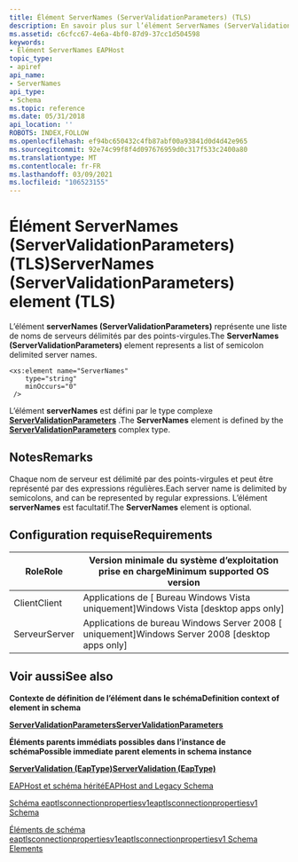 ```yaml
---
title: Élément ServerNames (ServerValidationParameters) (TLS)
description: En savoir plus sur l’élément ServerNames (ServerValidationParameters). Cet élément représente une liste de noms de serveurs délimités par des points-virgules. | Élément ServerNames (ServerValidationParameters) (TLS)
ms.assetid: c6cfcc67-4e6a-4bf0-87d9-37cc1d504598
keywords:
- Élément ServerNames EAPHost
topic_type:
- apiref
api_name:
- ServerNames
api_type:
- Schema
ms.topic: reference
ms.date: 05/31/2018
api_location: ''
ROBOTS: INDEX,FOLLOW
ms.openlocfilehash: ef94bc650432c4fb87abf00a93841d0d4d42e965
ms.sourcegitcommit: 92e74c99f8f4d097676959d0c317f533c2400a80
ms.translationtype: MT
ms.contentlocale: fr-FR
ms.lasthandoff: 03/09/2021
ms.locfileid: "106523155"
---
```

# <a name="servernames-servervalidationparameters-element-tls"></a><span data-ttu-id="d866c-106">Élément ServerNames (ServerValidationParameters) (TLS)</span><span class="sxs-lookup"><span data-stu-id="d866c-106">ServerNames (ServerValidationParameters) element (TLS)</span></span>

<span data-ttu-id="d866c-107">L’élément **serverNames (ServerValidationParameters)** représente une liste de noms de serveurs délimités par des points-virgules.</span><span class="sxs-lookup"><span data-stu-id="d866c-107">The **ServerNames (ServerValidationParameters)** element represents a list of semicolon delimited server names.</span></span>

``` syntax
<xs:element name="ServerNames"
    type="string"
    minOccurs="0"
 />
```

<span data-ttu-id="d866c-108">L’élément **serverNames** est défini par le type complexe [**ServerValidationParameters**](eaptlsconnectionpropertiesv1schema-servervalidationparameters-complextype.md) .</span><span class="sxs-lookup"><span data-stu-id="d866c-108">The **ServerNames** element is defined by the [**ServerValidationParameters**](eaptlsconnectionpropertiesv1schema-servervalidationparameters-complextype.md) complex type.</span></span>

## <a name="remarks"></a><span data-ttu-id="d866c-109">Notes</span><span class="sxs-lookup"><span data-stu-id="d866c-109">Remarks</span></span>

<span data-ttu-id="d866c-110">Chaque nom de serveur est délimité par des points-virgules et peut être représenté par des expressions régulières.</span><span class="sxs-lookup"><span data-stu-id="d866c-110">Each server name is delimited by semicolons, and can be represented by regular expressions.</span></span> <span data-ttu-id="d866c-111">L’élément **serverNames** est facultatif.</span><span class="sxs-lookup"><span data-stu-id="d866c-111">The **ServerNames** element is optional.</span></span>

## <a name="requirements"></a><span data-ttu-id="d866c-112">Configuration requise</span><span class="sxs-lookup"><span data-stu-id="d866c-112">Requirements</span></span>



| <span data-ttu-id="d866c-113">Role</span><span class="sxs-lookup"><span data-stu-id="d866c-113">Role</span></span> | <span data-ttu-id="d866c-114">Version minimale du système d’exploitation prise en charge</span><span class="sxs-lookup"><span data-stu-id="d866c-114">Minimum supported OS version</span></span> |
|------|------------------------------|
| <span data-ttu-id="d866c-115">Client</span><span class="sxs-lookup"><span data-stu-id="d866c-115">Client</span></span><br/> | <span data-ttu-id="d866c-116">Applications de \[ Bureau Windows Vista uniquement\]</span><span class="sxs-lookup"><span data-stu-id="d866c-116">Windows Vista \[desktop apps only\]</span></span><br/>       |
| <span data-ttu-id="d866c-117">Serveur</span><span class="sxs-lookup"><span data-stu-id="d866c-117">Server</span></span><br/> | <span data-ttu-id="d866c-118">Applications de bureau Windows Server 2008 \[ uniquement\]</span><span class="sxs-lookup"><span data-stu-id="d866c-118">Windows Server 2008 \[desktop apps only\]</span></span><br/> |



## <a name="see-also"></a><span data-ttu-id="d866c-119">Voir aussi</span><span class="sxs-lookup"><span data-stu-id="d866c-119">See also</span></span>

<dl> <dt>

<span data-ttu-id="d866c-120">**Contexte de définition de l’élément dans le schéma**</span><span class="sxs-lookup"><span data-stu-id="d866c-120">**Definition context of element in schema**</span></span>
</dt> <dt>

[<span data-ttu-id="d866c-121">**ServerValidationParameters**</span><span class="sxs-lookup"><span data-stu-id="d866c-121">**ServerValidationParameters**</span></span>](eaptlsconnectionpropertiesv1schema-servervalidationparameters-complextype.md)
</dt> <dt>

<span data-ttu-id="d866c-122">**Éléments parents immédiats possibles dans l’instance de schéma**</span><span class="sxs-lookup"><span data-stu-id="d866c-122">**Possible immediate parent elements in schema instance**</span></span>
</dt> <dt>

[<span data-ttu-id="d866c-123">**ServerValidation (EapType)**</span><span class="sxs-lookup"><span data-stu-id="d866c-123">**ServerValidation (EapType)**</span></span>](eaptlsconnectionpropertiesv1schema-servervalidation-eaptype-element.md)
<span data-ttu-id="d866c-124"></dt> <dt>


</dt> <dt></span><span class="sxs-lookup"><span data-stu-id="d866c-124"></dt> <dt>


</dt> <dt></span></span>

[<span data-ttu-id="d866c-125">EAPHost et schéma hérité</span><span class="sxs-lookup"><span data-stu-id="d866c-125">EAPHost and Legacy Schema</span></span>](eaphost-schemas.md)
</dt> <dt>

[<span data-ttu-id="d866c-126">Schéma eaptlsconnectionpropertiesv1</span><span class="sxs-lookup"><span data-stu-id="d866c-126">eaptlsconnectionpropertiesv1 Schema</span></span>](eaptlsconnectionpropertiesv1schema-schema.md)
</dt> <dt>

[<span data-ttu-id="d866c-127">Éléments de schéma eaptlsconnectionpropertiesv1</span><span class="sxs-lookup"><span data-stu-id="d866c-127">eaptlsconnectionpropertiesv1 Schema Elements</span></span>](eaptlsconnectionpropertiesv1schema-elements.md)
</dt> </dl>

 

 





